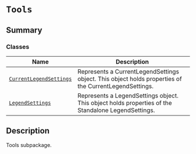 <!-- vale off -->

<a id="module-ansys.mechanical.stubs.v241.Ansys.Mechanical.Graphics.Tools"></a>

<a id="tools"></a>

# `Tools`

<a id="summary"></a>

## Summary

### Classes

| Name | Description |
|-----------------------------------------------------------------------------------------------------------------------------------------|---------------------------------------------------------------------------------------------------------|
| [`CurrentLegendSettings`](CurrentLegendSettings.md#ansys.mechanical.stubs.v241.Ansys.Mechanical.Graphics.Tools.CurrentLegendSettings)   | Represents a CurrentLegendSettings object. This object holds properties of the CurrentLegendSettings.   |
| [`LegendSettings`](LegendSettings.md#ansys.mechanical.stubs.v241.Ansys.Mechanical.Graphics.Tools.LegendSettings)                        | Represents a LegendSettings object. This object holds properties of the Standalone LegendSettings.      |

<a id="description"></a>

## Description

Tools subpackage.

<!-- !! processed by numpydoc !! -->
<!-- vale on -->
